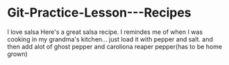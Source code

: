 # Git-Practice-Lesson---Recipes

I love salsa
Here's a great salsa recipe. I remindes me of when I was cooking in my grandma's kitchen...
just load it with pepper and salt. and then add alot of ghost pepper and caroliona reaper pepper(has to be home grown)

